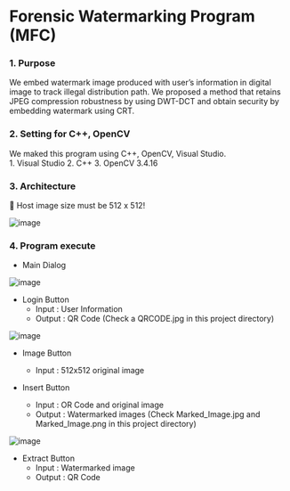 # Forensic Watermarking Program (MFC)
<h3>1. Purpose</h3>
We embed watermark image produced with user’s information in digital image to track illegal distribution path.
We proposed a method that retains JPEG compression robustness by using DWT-DCT and obtain security by embedding watermark using CRT.

<h3>2. Setting for C++, OpenCV</h3>
We maked this program using C++, OpenCV, Visual Studio. <br>
1. Visual Studio
2. C++
3. OpenCV 3.4.16

<h3>3. Architecture</h3>
📌 Host image size must be 512 x 512!

![image](https://user-images.githubusercontent.com/45540117/141438384-2732f750-8cb3-4146-8e11-fc202ed7d031.png)



<h3>4. Program execute</h3>

* Main Dialog

![image](https://user-images.githubusercontent.com/45540117/141437628-9ab45778-f53d-4efe-b0ae-ae1eda7bd1a8.png)


* Login Button
  * Input : User Information
  *  Output : QR Code (Check a QRCODE.jpg in this project directory)

![image](https://user-images.githubusercontent.com/45540117/141439135-e4604ece-fe44-4940-8e94-3d1d9fd0b414.png)

* Image Button
  * Input : 512x512 original image
 
 
* Insert Button
  * Input : OR Code and original image
  * Output : Watermarked images (Check Marked_Image.jpg and Marked_Image.png in this project directory)

![image](https://user-images.githubusercontent.com/45540117/141440634-3e413351-6425-4063-a6b9-8339a38e0837.png)

 
 
* Extract Button
  * Input : Watermarked image
  * Output : QR Code

